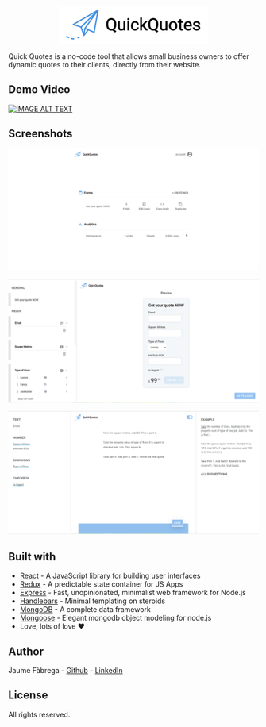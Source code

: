 <p align="center">
  <img src="readme-images/logo-readme.PNG" style="max-width:300px"/>
</p>



Quick Quotes is a no-code tool that allows small business owners to offer dynamic quotes to their clients, directly from their website.




## Demo Video

[![IMAGE ALT TEXT](http://img.youtube.com/vi/DWw--8y8FwA/0.jpg)](http://www.youtube.com/watch?v=DWw--8y8FwA "QuickQuotes Demo Video")




## Screenshots

<p align="center">
  <img src="readme-images/readme-screenshot-0.PNG" />
</p>


<p align="center">
  <img src="readme-images/readme-screenshot-1.PNG" />
</p>


<p align="center">
  <img src="readme-images/readme-screenshot-2.PNG" />
</p>



## Built with

* [React](https://reactjs.org/) - A JavaScript library for building user interfaces
* [Redux](https://redux.js.org) - A predictable state container for JS Apps
* [Express](https://expressjs.com/) - Fast, unopinionated, minimalist web framework for Node.js
* [Handlebars](https://handlebarsjs.com/) - Minimal templating on steroids
* [MongoDB](https://www.mongodb.com/3) - A complete data framework
* [Mongoose](https://mongoosejs.com/) - Elegant mongodb object modeling for node.js
* Love, lots of love ♥



## Author

Jaume Fàbrega - [Github](https://github.com/jaumefabrega) - [LinkedIn](https://www.linkedin.com/in/jaumefabrega/)


## License

All rights reserved.